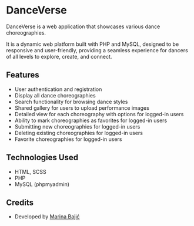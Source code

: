 # DanceVerse

DanceVerse is a web application that showcases various dance choreographies.

It is a dynamic web platform built with PHP and MySQL, designed to be responsive and user-friendly, providing a seamless experience for dancers of all levels to explore, create, and connect.

## Features

- User authentication and registration
- Display all dance choreographies
- Search functionality for browsing dance styles
- Shared gallery for users to upload performance images
- Detailed view for each choreography with options for logged-in users
- Ability to mark choreographies as favorites for logged-in users
- Submitting new choreographies for logged-in users
- Deleting existing choreographies for logged-in users
- Favorite choreographies for logged-in users

## Technologies Used

- HTML, SCSS
- PHP
- MySQL (phpmyadmin)

## Credits

- Developed by [Marina Bajić](https://github.com/MarinaBajic)
